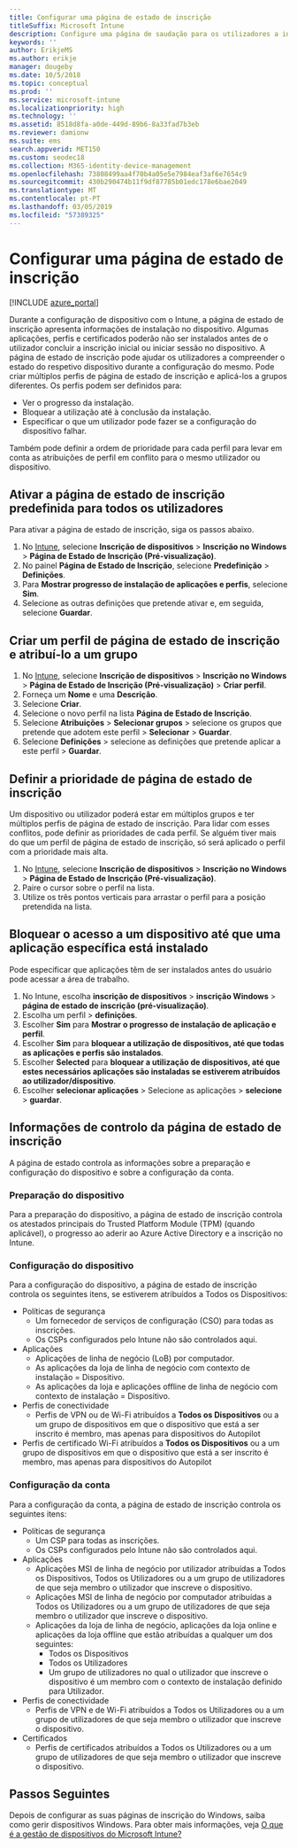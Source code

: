 ```yaml
---
title: Configurar uma página de estado de inscrição
titleSuffix: Microsoft Intune
description: Configure uma página de saudação para os utilizadores a inscrição de dispositivos Windows 10.
keywords: ''
author: ErikjeMS
ms.author: erikje
manager: dougeby
ms.date: 10/5/2018
ms.topic: conceptual
ms.prod: ''
ms.service: microsoft-intune
ms.localizationpriority: high
ms.technology: ''
ms.assetid: 8518d8fa-a0de-449d-89b6-8a33fad7b3eb
ms.reviewer: damionw
ms.suite: ems
search.appverid: MET150
ms.custom: seodec18
ms.collection: M365-identity-device-management
ms.openlocfilehash: 73808499aa4f70b4a05e5e7984eaf3af6e7654c9
ms.sourcegitcommit: 430b290474b11f9df87785b01edc178e6bae2049
ms.translationtype: MT
ms.contentlocale: pt-PT
ms.lasthandoff: 03/05/2019
ms.locfileid: "57389325"
---
```

# <a name="set-up-an-enrollment-status-page"></a>Configurar uma página de estado de inscrição
 
[!INCLUDE [azure_portal](./includes/azure_portal.md)]
 
Durante a configuração de dispositivo com o Intune, a página de estado de inscrição apresenta informações de instalação no dispositivo. Algumas aplicações, perfis e certificados poderão não ser instalados antes de o utilizador concluir a inscrição inicial ou iniciar sessão no dispositivo. A página de estado de inscrição pode ajudar os utilizadores a compreender o estado do respetivo dispositivo durante a configuração do mesmo. Pode criar múltiplos perfis de página de estado de inscrição e aplicá-los a grupos diferentes. Os perfis podem ser definidos para:
- Ver o progresso da instalação.
- Bloquear a utilização até à conclusão da instalação.
- Especificar o que um utilizador pode fazer se a configuração do dispositivo falhar.

Também pode definir a ordem de prioridade para cada perfil para levar em conta as atribuições de perfil em conflito para o mesmo utilizador ou dispositivo.

 
## <a name="turn-on-default-enrollment-status-page-for-all-users"></a>Ativar a página de estado de inscrição predefinida para todos os utilizadores

Para ativar a página de estado de inscrição, siga os passos abaixo.
 
1. No [Intune](https://aka.ms/intuneportal), selecione **Inscrição de dispositivos** > **Inscrição no Windows** > **Página de Estado de Inscrição (Pré-visualização)**.
2. No painel **Página de Estado de Inscrição**, selecione **Predefinição** > **Definições**.
3. Para **Mostrar progresso de instalação de aplicações e perfis**, selecione **Sim**.
4. Selecione as outras definições que pretende ativar e, em seguida, selecione **Guardar**.

## <a name="create-enrollment-status-page-profile-and-assign-to-a-group"></a>Criar um perfil de página de estado de inscrição e atribuí-lo a um grupo

1. No [Intune](https://aka.ms/intuneportal), selecione **Inscrição de dispositivos** > **Inscrição no Windows** > **Página de Estado de Inscrição (Pré-visualização)** > **Criar perfil**.
2. Forneça um **Nome** e uma **Descrição**.
3. Selecione **Criar**.
4. Selecione o novo perfil na lista **Página de Estado de Inscrição**.
5. Selecione **Atribuições** > **Selecionar grupos** > selecione os grupos que pretende que adotem este perfil > **Selecionar** > **Guardar**.
6. Selecione **Definições** > selecione as definições que pretende aplicar a este perfil > **Guardar**.

## <a name="set-the-enrollment-status-page-priority"></a>Definir a prioridade de página de estado de inscrição

Um dispositivo ou utilizador poderá estar em múltiplos grupos e ter múltiplos perfis de página de estado de inscrição. Para lidar com esses conflitos, pode definir as prioridades de cada perfil. Se alguém tiver mais do que um perfil de página de estado de inscrição, só será aplicado o perfil com a prioridade mais alta.

1. No [Intune](https://aka.ms/intuneportal), selecione **Inscrição de dispositivos** > **Inscrição no Windows** > **Página de Estado de Inscrição (Pré-visualização)**.
2. Paire o cursor sobre o perfil na lista.
3. Utilize os três pontos verticais para arrastar o perfil para a posição pretendida na lista.

## <a name="block-access-to-a-device-until-a-specific-application-is-installed"></a>Bloquear o acesso a um dispositivo até que uma aplicação específica está instalado

Pode especificar que aplicações têm de ser instalados antes do usuário pode acessar a área de trabalho.

1. No Intune, escolha **inscrição de dispositivos** > **inscrição Windows** > **página de estado de inscrição (pré-visualização)**.
2. Escolha um perfil > **definições**.
3. Escolher **Sim** para **Mostrar o progresso de instalação de aplicação e perfil**.
4. Escolher **Sim** para **bloquear a utilização de dispositivos, até que todas as aplicações e perfis são instalados**.
5. Escolher **Selected** para **bloquear a utilização de dispositivos, até que estes necessários aplicações são instaladas se estiverem atribuídos ao utilizador/dispositivo**.
 6. Escolher **selecionar aplicações** > Selecione as aplicações > **selecione** > **guardar**.

## <a name="enrollment-status-page-tracking-information"></a>Informações de controlo da página de estado de inscrição

A página de estado controla as informações sobre a preparação e configuração do dispositivo e sobre a configuração da conta.

### <a name="device-preparation"></a>Preparação do dispositivo

Para a preparação do dispositivo, a página de estado de inscrição controla os atestados principais do Trusted Platform Module (TPM) (quando aplicável), o progresso ao aderir ao Azure Active Directory e a inscrição no Intune.

### <a name="device-setup"></a>Configuração do dispositivo

Para a configuração do dispositivo, a página de estado de inscrição controla os seguintes itens, se estiverem atribuídos a Todos os Dispositivos:
- Políticas de segurança
    - Um fornecedor de serviços de configuração (CSO) para todas as inscrições.
    - Os CSPs configurados pelo Intune não são controlados aqui.
- Aplicações
    - Aplicações de linha de negócio (LoB) por computador.
    - As aplicações da loja de linha de negócio com contexto de instalação = Dispositivo.
    - As aplicações da loja e aplicações offline de linha de negócio com contexto de instalação = Dispositivo.
- Perfis de conectividade
    - Perfis de VPN ou de Wi-Fi atribuídos a **Todos os Dispositivos** ou a um grupo de dispositivos em que o dispositivo que está a ser inscrito é membro, mas apenas para dispositivos do Autopilot
- Perfis de certificado Wi-Fi atribuídos a **Todos os Dispositivos** ou a um grupo de dispositivos em que o dispositivo que está a ser inscrito é membro, mas apenas para dispositivos do Autopilot

### <a name="account-setup"></a>Configuração da conta
Para a configuração da conta, a página de estado de inscrição controla os seguintes itens:
- Políticas de segurança
    - Um CSP para todas as inscrições.
    - Os CSPs configurados pelo Intune não são controlados aqui.
- Aplicações
    - Aplicações MSI de linha de negócio por utilizador atribuídas a Todos os Dispositivos, Todos os Utilizadores ou a um grupo de utilizadores de que seja membro o utilizador que inscreve o dispositivo.
    - Aplicações MSI de linha de negócio por computador atribuídas a Todos os Utilizadores ou a um grupo de utilizadores de que seja membro o utilizador que inscreve o dispositivo.
    - Aplicações da loja de linha de negócio, aplicações da loja online e aplicações da loja offline que estão atribuídas a qualquer um dos seguintes:
        - Todos os Dispositivos
        - Todos os Utilizadores
        - Um grupo de utilizadores no qual o utilizador que inscreve o dispositivo é um membro com o contexto de instalação definido para Utilizador.
- Perfis de conectividade
    - Perfis de VPN e de Wi-Fi atribuídos a Todos os Utilizadores ou a um grupo de utilizadores de que seja membro o utilizador que inscreve o dispositivo.
- Certificados
    - Perfis de certificados atribuídos a Todos os Utilizadores ou a um grupo de utilizadores de que seja membro o utilizador que inscreve o dispositivo.

## <a name="next-steps"></a>Passos Seguintes
Depois de configurar as suas páginas de inscrição do Windows, saiba como gerir dispositivos Windows. Para obter mais informações, veja [O que é a gestão de dispositivos do Microsoft Intune?](https://docs.microsoft.com/intune/device-management)

